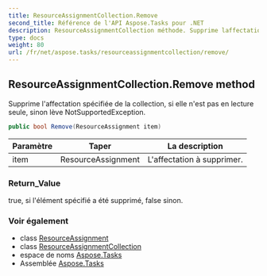 ```yaml
---
title: ResourceAssignmentCollection.Remove
second_title: Référence de l'API Aspose.Tasks pour .NET
description: ResourceAssignmentCollection méthode. Supprime laffectation spécifiée de la collection si elle nest pas en lecture seule sinon lève NotSupportedException.
type: docs
weight: 80
url: /fr/net/aspose.tasks/resourceassignmentcollection/remove/
---
```

## ResourceAssignmentCollection.Remove method

Supprime l'affectation spécifiée de la collection, si elle n'est pas en lecture seule, sinon lève NotSupportedException.

```csharp
public bool Remove(ResourceAssignment item)
```

| Paramètre | Taper | La description |
| --- | --- | --- |
| item | ResourceAssignment | L'affectation à supprimer. |

### Return_Value

true, si l'élément spécifié a été supprimé, false sinon.

### Voir également

* class [ResourceAssignment](../../resourceassignment/)
* class [ResourceAssignmentCollection](../)
* espace de noms [Aspose.Tasks](../../resourceassignmentcollection/)
* Assemblée [Aspose.Tasks](../../../)



